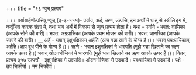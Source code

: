 +++
title = "९६ ण्वुच् प्रत्यय"

+++
पर्यायार्हणोत्पत्तिषु ण्वुच् (३-३-१११)- पर्याय, अर्ह, ऋण, उत्पत्ति, इन अर्थों में धातु से स्त्रीलिङ्ग में, कर्तृभिन्न कारक संज्ञा में, तथा भाव अर्थ में विकल्प से ण्वुच् प्रत्यय होता है। यथा -
पर्याये - भवत: शायिका (आपके सोने की बारी)। भवत: अग्रग्रासिका (आपके प्रथम भोजन की बारी)। भवत: जागरिका (आपके जागने की बारी)।
__ अर्हे - भवान् इक्षुभक्षिकाम् अर्हति (आप गन्ना खाने के योग्य हैं।)। भवान् पय:पायिकाम् अर्हति (आप दूध पीने के योग्य हैं।)।
ऋणे - भवान् इक्षुभक्षिकां मे धारयति (मुझे गन्ना खिलाने का ऋण आपके ऊपर है।) भवान् ओदनभोजिकां मे धारयति (मुझे भात खिलाने का ऋण आपके ऊपर है।)।
क्तिन् प्रत्यय
३५७
उत्पत्तौ - इक्षुभक्षिका मे उदपादि। ओदनभोजिका मे उदपादि। पयःपायिका मे उदपादि। पक्षे - तव चिकीर्षा । मम चिकीर्षा।